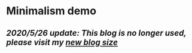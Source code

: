 # Minimalism demo

## *2020/5/26 update: This blog is no longer used, please visit my [new blog size](www.songrise.xyz)*
